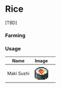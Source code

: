 # Rice
[TBD]

### Farming

### Usage

| Name       | Image                                                                |                                                                                                                       |
|------------|----------------------------------------------------------------------|-----------------------------------------------------------------------------------------------------------------------|
| Maki Sushi | <img src="./img/maki_sushi1.png" alt="Sushi" height="50" width="50"> |                                                                                                                       |
